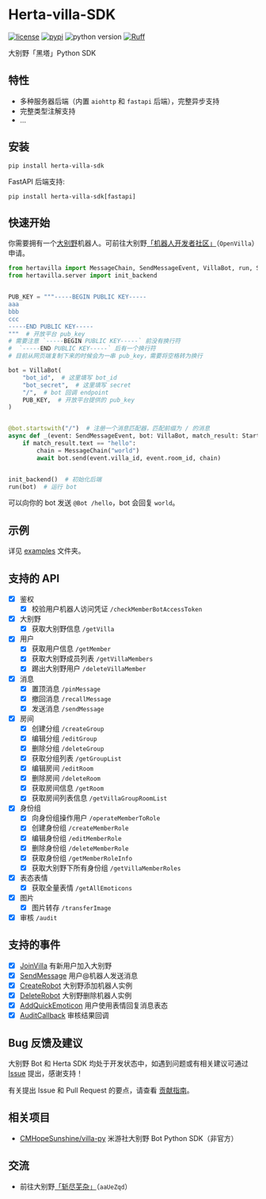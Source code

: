 # Herta-villa-SDK

[![license](https://img.shields.io/github/license/Herta-villa/Herta-villa-SDK)](https://github.com/Herta-villa/Herta-villa-SDK/blob/master/LICENSE)
[![pypi](https://img.shields.io/pypi/v/herta-villa-sdk)](https://pypi.python.org/pypi/herta-villa-sdk)
![python version](https://img.shields.io/badge/Python-3.8+-green)
[![Ruff](https://img.shields.io/endpoint?url=https://raw.githubusercontent.com/charliermarsh/ruff/main/assets/badge/v2.json)](https://github.com/astral-sh/ruff)

大别野「黑塔」Python SDK

## 特性

- 多种服务器后端（内置 `aiohttp` 和 `fastapi` 后端），完整异步支持
- 完整类型注解支持
- ...

## 安装

```shell
pip install herta-villa-sdk
```

FastAPI 后端支持:

```shell
pip install herta-villa-sdk[fastapi]
```

## 快速开始

你需要拥有一个[大别野](https://dby.miyoushe.com/chat)机器人。可前往大别野[「机器人开发者社区」](https://dby.miyoushe.com/chat/463/20020)（`OpenVilla`）申请。

```python
from hertavilla import MessageChain, SendMessageEvent, VillaBot, run, StartswithResult
from hertavilla.server import init_backend


PUB_KEY = """-----BEGIN PUBLIC KEY-----
aaa
bbb
ccc
-----END PUBLIC KEY-----
"""  # 开放平台 pub_key
# 需要注意 `-----BEGIN PUBLIC KEY-----` 前没有换行符
#  `-----END PUBLIC KEY-----` 后有一个换行符
# 目前从网页端复制下来的时候会为一串 pub_key，需要将空格转为换行

bot = VillaBot(
    "bot_id",  # 这里填写 bot_id
    "bot_secret",  # 这里填写 secret
    "/",  # bot 回调 endpoint
    PUB_KEY,  # 开放平台提供的 pub_key
)


@bot.startswith("/")  # 注册一个消息匹配器，匹配前缀为 / 的消息
async def _(event: SendMessageEvent, bot: VillaBot, match_result: StartswithResult):
    if match_result.text == "hello":
        chain = MessageChain("world")
        await bot.send(event.villa_id, event.room_id, chain)


init_backend()  # 初始化后端
run(bot)  # 运行 bot
```

可以向你的 bot 发送 `@Bot /hello`，bot 会回复 `world`。

## 示例

详见 [examples](./examples/) 文件夹。

## 支持的 API

- [x] 鉴权
  - [x] 校验用户机器人访问凭证 `/checkMemberBotAccessToken`
- [x] 大别野
  - [x] 获取大别野信息 `/getVilla`
- [x] 用户
  - [x] 获取用户信息 `/getMember`
  - [x] 获取大别野成员列表 `/getVillaMembers`
  - [x] 踢出大别野用户 `/deleteVillaMember`
- [x] 消息
  - [x] 置顶消息 `/pinMessage`
  - [x] 撤回消息 `/recallMessage`
  - [x] 发送消息 `/sendMessage`
- [x] 房间
  - [x] 创建分组 `/createGroup`
  - [x] 编辑分组 `/editGroup`
  - [x] 删除分组 `/deleteGroup`
  - [x] 获取分组列表 `/getGroupList`
  - [x] 编辑房间 `/editRoom`
  - [x] 删除房间 `/deleteRoom`
  - [x] 获取房间信息 `/getRoom`
  - [x] 获取房间列表信息 `/getVillaGroupRoomList`
- [x] 身份组
  - [x] 向身份组操作用户 `/operateMemberToRole`
  - [x] 创建身份组 `/createMemberRole`
  - [x] 编辑身份组 `/editMemberRole`
  - [x] 删除身份组 `/deleteMemberRole`
  - [x] 获取身份组 `/getMemberRoleInfo`
  - [x] 获取大别野下所有身份组 `/getVillaMemberRoles`
- [x] 表态表情
  - [x] 获取全量表情 `/getAllEmoticons`
- [x] 图片
  - [x] 图片转存 `/transferImage`
- [x] 审核 `/audit`

## 支持的事件

- [x] [JoinVilla](https://webstatic.mihoyo.com/vila/bot/doc/callback.html###JoinVilla) 有新用户加入大别野
- [x] [SendMessage](https://webstatic.mihoyo.com/vila/bot/doc/callback.html###SendMessage) 用户@机器人发送消息
- [x] [CreateRobot](https://webstatic.mihoyo.com/vila/bot/doc/callback.html###CreateRobot) 大别野添加机器人实例
- [x] [DeleteRobot](https://webstatic.mihoyo.com/vila/bot/doc/callback.html###DeleteRobot) 大别野删除机器人实例
- [x] [AddQuickEmoticon](https://webstatic.mihoyo.com/vila/bot/doc/callback.html#AddQuickEmoticon) 用户使用表情回复消息表态
- [x] [AuditCallback](https://webstatic.mihoyo.com/vila/bot/doc/callback.html#AuditCallback) 审核结果回调

## Bug 反馈及建议

大别野 Bot 和 Herta SDK 均处于开发状态中，如遇到问题或有相关建议可通过 [Issue](https://github.com/Herta-villa/Herta-villa-SDK/issues/new) 提出，感谢支持！

有关提出 Issue 和 Pull Request 的要点，请查看 [贡献指南](./CONTRIBUTING.md)。

## 相关项目

- [CMHopeSunshine/villa-py](https://github.com/CMHopeSunshine/villa-py) 米游社大别野 Bot Python SDK（非官方）

## 交流

- 前往大别野[「斩尽芜杂」](https://dby.miyoushe.com/chat/1785/25317)（`aaUeZqd`）
